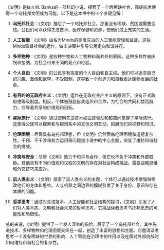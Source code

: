 《文明》是Iain M. Banks的一部科幻小说，探索了一个后稀缺社会，高级技术使得一个乌托邦文明成为可能。以下是这本书中的十个关键见解：

1. **乌托邦社会**：《文明》描绘了一个乌托邦社会，那里没有稀缺、贫困或需要金钱。公民们可以获得先进技术、医疗保健和资源，使他们过上充实的生活。

2. **人工智能**：《文明》由名为Minds的高度先进的人工智能管理和监督。这些Minds监督社会的运作，做出决策并引导公民走向和谐共存。

3. **多样物种**：《文明》是各种生物和人工物种和谐共处的家园。这种多样性被庆祝和接纳，为社会带来不同的观点和经验。

4. **个人自由**：《文明》的公民享有高度的个人自由和自主权。他们可以追求自己的兴趣、激情和欲望，不受限制，这导致一个创造力和自我表达蓬勃发展的社会。

5. **有目的的无政府主义**：《文明》运作在无政府共产主义的原则下，没有正式政府或等级制度。相反，个体被鼓励自我组织和合作，为社会的共同利益而努力，引导着共享的价值观和目标。

6. **星际旅行**：《文明》通过使用先进技术如曲速驱动和超空间掌握了星际旅行。这使得公民可以探索和与银河系中的其他文明互动，拓展他们的视野和知识。

7. **伦理困境**：尽管具有乌托邦理想，但《文明》仍然面临伦理困境和道德复杂性。干预、不干涉和权力运用等问题是小说中的中心主题，突显了维持和谐社会的挑战。

8. **冲突与安全**：尽管《文明》致力于和平与合作，但它也不免于冲突和外部威胁。其他具有不同价值观和议程的文明的存在对社会构成挑战，需要战略思维和外交技巧来应对。

9. **后人类主义**：《文明》探索了后人类主义的主题，个体可以通过技术增强和修改他们的身体和思维。人与机器之间边界的模糊引发了关于身份、意识和存在本质的问题。

10. **哲学思考**：通过对先进技术、人工智能和社会结构的探讨，《文明》引发了人们对人类本质、文明和社会未来的哲学思考。它挑战读者思考乌托邦愿景的可能性和局限性。

总的来说，《文明》提供了一个发人深省的描绘，展示了一个乌托邦社会，其中先进技术、多样物种和伦理困境交织在一起，创造了丰富的思想和主题。它邀请读者思考一个没有稀缺的世界的影响、人工智能在治理中的作用以及在面对外部挑战时如何维持和谐社会的复杂性。